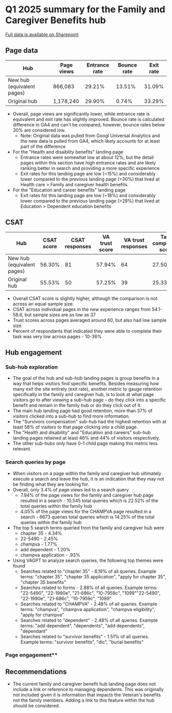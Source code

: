 # Q1 2025 summary for the Family and Caregiver Benefits hub

[Full data is available on Sharepoint](https://dvagov.sharepoint.com/:x:/r/sites/oitcontentiaeditorexp/_layouts/15/Doc.aspx?sourcedoc=%7B0de5ee89-72dd-4480-ac51-46a73d8c886b%7D&action=edit&wdinitialsession=ed6e1c00-ad73-c7e8-ccbe-6e9c48b7056f&wdrldsc=7&wdrldc=1&wdrldr=CanvasRenderingFailure)

## Page data

Hub |Page views | Entrance rate | Bounce rate | Exit rate
|---|---|---|---|---
New hub (equivalent pages) |	866,083|	29.21%	|13.51%| 31.09%
Original hub 	|1,178,240	|	29.90%	|	0.74%	|	33.29%	


- Overall, page views are significantly lower, while entrance rate is equivalent and exit rate has slightly improved. Bounce rate is calculated difference in GA4 and can't be compared, however, bounce rates below 30% are considered low.
  - Note: Original data was pulled from Googl Universal Analytics and the new data is pulled from GA4, which likely accounts for at least part of the difference
-  For the "Health and disaiblity benefits" landing page
   -  Entrance rates were somewhat low at about 12%, but the detail pages within this section have high entrance rates and are likely ranking better in search and providing a more specific experience
   -  Exit rates for this landing page are low (~15%) and considerably lower compared to the previous landing page (>30%) that lived at Health care > Family and caregiver health benefits.
-  For the "Education and career benefits" landing page
   -  Exit rates for this landing page are low (~18%) and considerably lower compared to the previous landing page (>28%) that lived at Education > Dependent education benefits

## CSAT 

Hub | CSAT <br>score	| CSAT <br>responses	| VA trust <br>score | VA trust <br>responses|	Task completion <br>score	| Task completion <br>responses
---|---|---|---|---|---|---
New hub (equivalent pages)|	56.30%	|81|	57.94%|	64	|27.50%|	154
Original hub| 	55.53%|	50	|57.25%|	39|	25.33%	|98
  
- Overall CSAT score is slightly higher, although the comparison is not across an equal sample size.
- CSAT across individual pages in the new experience ranges from 54.1-58.6, but sample sizes are as low as 37
- Trust scores across pages averaged around 60, but also had low sample size
- Percent of respondants that indicated they were able to complete their task was very low across pages - 10-36%

## Hub engagement

### Sub-hub exploration
- The goal of the hub and sub-hub landing pages is group benefits in a way that helps visitors find specific benefits. Besides measuring how many exit the site entirely (exit rate), another metric to gauge retention specifically in the family and caregiver hub, is to look at what page visitors go to after viewing a sub-hub page - do they click into a specific benefit and remain in the family hub or do they click out of it.
- The main hub landing page had good retention, more than 37% of visitors clicked into a sub-hub to find more information.
- The "Survivors compensation" sub-hub had the highest retention with at least 58% of visitors to that page clicking into a child page.
- The "Health and disability" and "Education and careers" sub-hub landing pages retained at least 46% and 44% of visitors respectively.
- The other sub-hubs only have 0-1 child page making this metric less relevant.


### Search queries by page
- When visitors on a page within the family and caregiver hub ultimately execute a search and leave the hub, it is an indication that they may not be finding what they are looking for.
- Overall, only 3.4% of page views led to a search query
  - 7.94% of the page views for the family and caregiver hub page resulted in a search - 10,545 total queries which is 22.52% of the total queries within the family hub
  - 4.05% of the page views for the CHAMPVA page resulted in a search - 6673 queries total queries which is 14.25% of the total queries within the family hub
- The top 5 search terms queried from the family and caregiver hub were
  - chapter 35 - 4.34%
  - 22-5490 - 2.45%
  - champva - 1.77%
  - add dependent - 1.20%
  - champva application - .93%
- Using VAGPT to analyze search queries, the following top themes were found
  - Searches related to "chapter 35" - 6.19% of all queries.  Example terms: "chapter 35", "chapter 35 application", "apply for chapter 35", "chapter 35 benefits"
  - Searches related to forms - 2.88% of all queries. Example terms: "22-5490", "22-1990e", "21-686c", "10-7959c", "1099""22-5490", "22-1990e", "21-686c", "10-7959c", "1099"
  - Searches related to "CHAMPVA" - 2.48% of all queries. Example terms: "champva", "champva application", "champva eligibility", "apply for champva"
  - Searches related to "dependent" - 2.48% of all queries. Example terms: "add dependent", "dependents", "add dependents", "dependant"
  - Searches related to "survivor benefits" - 1.51% of all queries. Example terms: "survivor benefits", "dic", "burial benefits"


### Page engagement**


## Recommendations

- The current family and caregiver benefit hub landing page does not include a link or reference to managing dependents. This was originally not included given it is information that impacts the Veteran's benefits not the family members.  Adding a link to this feature within the hub should be considered. 
